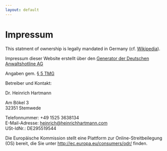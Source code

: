 ```yaml
---
layout: default
---
```


# Impressum

This statment of ownership is legally mandated in Germany (cf. [Wikipedia](http://en.wikipedia.org/wiki/Impressum)).

Impressum dieser Website erstellt über den [Generator der Deutschen Anwaltshotline AG](http://www.deutsche-anwaltshotline.de/recht-auf-ihrer-website/impressum-generator)

Angaben gem. [§ 5 TMG](http://www.gesetze-im-internet.de/tmg/__5.html)

Betreiber und Kontakt:

Dr. Heinrich Hartmann

Am Bökel 3  
32351 Stemwede  

Telefonnummer: +49 1525 3638134  
E-Mail-Adresse: heinrich@heinrichhartmann.com  
USt-IdNr.: DE295519544  

Die Europäische Kommission stellt eine Plattform zur Online-Streitbeilegung (OS) bereit, die Sie unter http://ec.europa.eu/consumers/odr/ finden.
